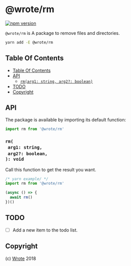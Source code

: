 # @wrote/rm

[![npm version](https://badge.fury.io/js/@wrote/rm.svg)](https://npmjs.org/package/@wrote/rm)

`@wrote/rm` is A package to remove files and directories.

```sh
yarn add -E @wrote/rm
```

## Table Of Contents

- [Table Of Contents](#table-of-contents)
- [API](#api)
  * [`rm(arg1: string, arg2?: boolean)`](#mynewpackagearg1-stringarg2-boolean-void)
- [TODO](#todo)
- [Copyright](#copyright)

## API

The package is available by importing its default function:

```js
import rm from '@wrote/rm'
```

### `rm(`<br/>&nbsp;&nbsp;`arg1: string,`<br/>&nbsp;&nbsp;`arg2?: boolean,`<br/>`): void`

Call this function to get the result you want.

```js
/* yarn example/ */
import rm from '@wrote/rm'

(async () => {
  await rm()
})()
```

## TODO

- [ ] Add a new item to the todo list.

## Copyright

(c) [Wrote][1] 2018

[1]: https://wrote.cc
